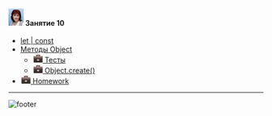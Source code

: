 [footer]: https://github.com/garevna/js-course/raw/master/images/a-level-ico.png?raw=true
[me30]: https://raw.githubusercontent.com/garevna/a-level-js-lessons/master/ico/myPhoto-30.png "Ⓒ Irina Fylyppova ( garevna ) 2019"
[hw-20]: https://raw.githubusercontent.com/garevna/a-level-js-lessons/master/ico/briefcase-20.png

#### ![me30] Занятие 10

* [let | const](../md/let-const.md)
* [Методы Object](../md/Object-static-props.md)
    * [![hw-20] Тесты](https://garevna.github.io/js-quiz/#Object)
    * [![hw-20] Object.create()](https://garevna.github.io/js-quiz/#Object.create)
* [![hw-20] Homework](../homeworks/hw-10.md)

_________________________________________________________________________

![footer]

